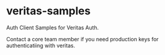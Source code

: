 # veritas-samples
Auth Client Samples for Veritas Auth.

Contact a core team member if you need production keys for authenticatiing with veritas.
